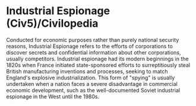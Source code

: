 # Industrial Espionage (Civ5)/Civilopedia

Conducted for economic purposes rather than purely national security reasons, Industrial Espionage refers to the efforts of corporations to discover secrets and confidential information about other corporations, usually competitors. Industrial espionage had its modern beginnings in the 1820s when France initiated state-sponsored efforts to surreptitiously steal British manufacturing inventions and processes, seeking to match England's explosive industrialization. This form of "spying" is usually undertaken when a nation faces a severe disadvantage in commercial economic development, such as the well-documented Soviet industrial espionage in the West until the 1980s.